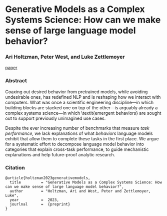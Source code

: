 
# Generative Models as a Complex Systems Science: How can we make sense of large language model behavior?

### Ari Holtzman, Peter West, and Luke Zettlemoyer

[paper](How_can_we_make_make_sense_of_large_language_model_behavior?.pdf)

### Abstract
Coaxing out desired behavior from pretrained models, while avoiding undesirable ones, has redefined NLP and is reshaping how we interact with computers. What was once a scientific engineering discipline—in which building blocks are stacked one on top of the other—is arguably already a complex systems science—in which \textit{emergent behaviors} are sought out to support previously unimagined use cases. 

Despite the ever increasing number of benchmarks that measure _task performance_, we lack explanations of what _behaviors_ language models exhibit that allow them to complete these tasks in the first place. 
We argue for a systematic effort to decompose language model behavior into categories that explain cross-task performance, to guide mechanistic explanations and help future-proof analytic research.


### Citation
```
@article{holtzman2023generativemodels,
  title         = "Generative Models as a Complex Systems Science: How can we make sense of large language model behavior?",
  author        = "Holtzman, Ari and West, Peter and Zettlemoyer, Luke",
  year          =  2023,
  jourlnal      =  {preprint}
}
```
